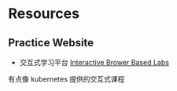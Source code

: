# Resources


## Practice Website

- 交互式学习平台
[Interactive Brower Based Labs](https://www.katacoda.com/learn)

有点像 kubernetes 提供的交互式课程

